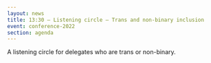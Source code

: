 ```yaml
---
layout: news
title: 13:30 – Listening circle – Trans and non-binary inclusion
event: conference-2022
section: agenda
---
```

A﻿ listening circle for delegates who are trans or non-binary.